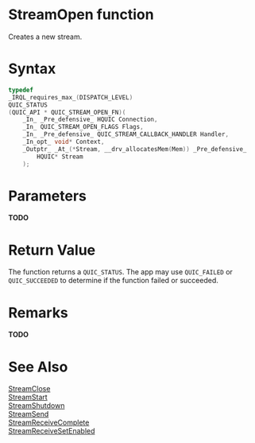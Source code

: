 StreamOpen function
======

Creates a new stream.

# Syntax

```C
typedef
_IRQL_requires_max_(DISPATCH_LEVEL)
QUIC_STATUS
(QUIC_API * QUIC_STREAM_OPEN_FN)(
    _In_ _Pre_defensive_ HQUIC Connection,
    _In_ QUIC_STREAM_OPEN_FLAGS Flags,
    _In_ _Pre_defensive_ QUIC_STREAM_CALLBACK_HANDLER Handler,
    _In_opt_ void* Context,
    _Outptr_ _At_(*Stream, __drv_allocatesMem(Mem)) _Pre_defensive_
        HQUIC* Stream
    );
```

# Parameters

**TODO**

# Return Value

The function returns a `QUIC_STATUS`. The app may use `QUIC_FAILED` or `QUIC_SUCCEEDED` to determine if the function failed or succeeded.

# Remarks

**TODO**

# See Also

[StreamClose](StreamClose.md)<br>
[StreamStart](StreamStart.md)<br>
[StreamShutdown](StreamShutdown.md)<br>
[StreamSend](StreamSend.md)<br>
[StreamReceiveComplete](StreamReceiveComplete.md)<br>
[StreamReceiveSetEnabled](StreamReceiveSetEnabled.md)<br>

